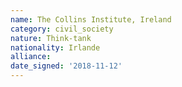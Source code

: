 ```yaml
---
name: The Collins Institute, Ireland
category: civil_society
nature: Think-tank
nationality: Irlande
alliance: 
date_signed: '2018-11-12'
---
```

    